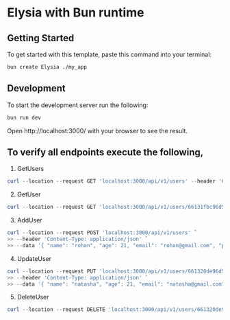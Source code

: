# Elysia with Bun runtime

## Getting Started
To get started with this template, paste this command into your terminal:
```bash
bun create Elysia ./my_app
```

## Development
To start the development server run the following:
```bash
bun run dev
```

Open http://localhost:3000/ with your browser to see the result.

## To verify all endpoints execute the following,

1. GetUsers
```powershell
curl --location --request GET 'localhost:3000/api/v1/users' --header 'Content-Type: application/json'
```

2. GetUser
```powershell
curl --location --request GET 'localhost:3000/api/v1/users/66131fbc96d5c863f791b57e' --header 'Content-Type: application/json'
```

3. AddUser
```powershell
curl --location --request POST 'localhost:3000/api/v1/users' `
>> --header 'Content-Type: application/json' `
>> --data '{ "name": "rohan", "age": 21, "email": "rohan@gmail.com", "password": "56321", "admin": true }'
```

4. UpdateUser
```powershell
curl --location --request PUT 'localhost:3000/api/v1/users/661320de96d5c863f791b586' `
>> --header 'Content-Type: application/json' `
>> --data '{ "name": "natasha", "age": 21, "email": "natasha@gmail.com", "password": "11221", "admin": false }'
```

5. DeleteUser
```powershell
curl --location --request DELETE 'localhost:3000/api/v1/users/661320de96d5c863f791b586' --header 'Content-Type: application/json'
```




 
